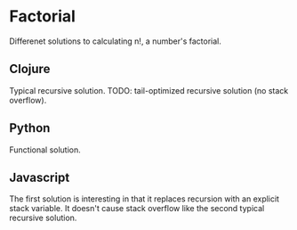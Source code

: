 # Factorial

Differenet solutions to calculating n!, a number's factorial.


## Clojure

Typical recursive solution.
TODO: tail-optimized recursive solution (no stack overflow).


## Python

Functional solution.


## Javascript

The first solution is interesting in that it replaces recursion with an
explicit stack variable. It doesn't cause stack overflow like the second
typical recursive solution.
